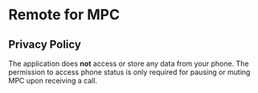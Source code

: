 # Remote for MPC

## Privacy Policy
The application does **not** access or store any data from your phone. The permission to access phone status is only required for pausing or muting MPC upon receiving a call.
